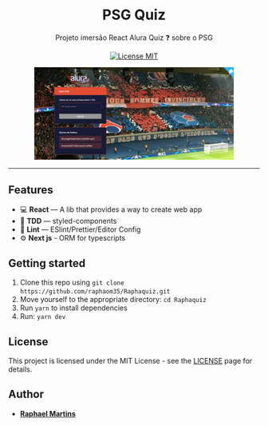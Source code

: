 <h1 align="center">
<br>
PSG Quiz
</h1>

<p align="center">
Projeto imersão React Alura Quiz ❓ sobre o PSG 
</p>

<p align="center">
  <a href="https://opensource.org/licenses/MIT">
    <img src="https://img.shields.io/badge/License-MIT-blue.svg" alt="License MIT">
  </a>
</p>

<div align="center">
<img src="/quiz.PNG" width="400" />

</div>

<hr />

## Features

- 💻 **React** — A lib that provides a way to create web app
- 🧪 **TDD** — styled-components
- 💖 **Lint** — ESlint/Prettier/Editor Config
- ⚙ **Next js** - ORM for typescripts


## Getting started

1. Clone this repo using `git clone https://github.com/raphaom35/Raphaquiz.git`
2. Move yourself to the appropriate directory: `cd Raphaquiz`<br />
3. Run `yarn` to install dependencies<br />
4. Run: `yarn dev`

## License

This project is licensed under the MIT License - see the [LICENSE](https://opensource.org/licenses/MIT) page for details.

## Author

- [**Raphael Martins**](https://www.linkedin.com/in/raphaelmartinsdev)
